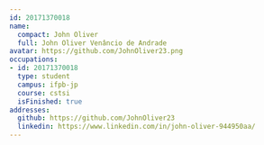 ```yaml
---
id: 20171370018
name:
  compact: John Oliver
  full: John Oliver Venâncio de Andrade
avatar: https://github.com/JohnOliver23.png
occupations:
- id: 20171370018
  type: student
  campus: ifpb-jp
  course: cstsi
  isFinished: true
addresses:
  github: https://github.com/JohnOliver23
  linkedin: https://www.linkedin.com/in/john-oliver-944950aa/
---
```


